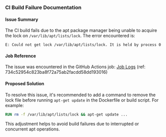 ### CI Build Failure Documentation

#### Issue Summary
The CI build fails due to the apt package manager being unable to acquire the lock on `/var/lib/apt/lists/lock`. The error encountered is:

```
E: Could not get lock /var/lib/apt/lists/lock. It is held by process 0
```

#### Job Reference
The issue was encountered in the GitHub Actions job:
[Job Logs](https://github.com/cheesejaguar/sopher.ai/actions/runs/16979366877/job/48135958386) (ref: 734c52954c823ba8f72a75ab2facdd58dd193016)

#### Proposed Solution
To resolve this issue, it's recommended to add a command to remove the lock file before running `apt-get update` in the Dockerfile or build script. For example:

```dockerfile
RUN rm -f /var/lib/apt/lists/lock && apt-get update ...
```

This adjustment helps to avoid build failures due to interrupted or concurrent apt operations.